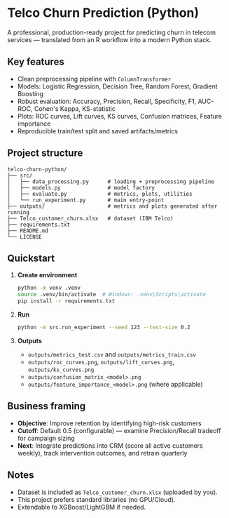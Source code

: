 # Telco Churn Prediction (Python)

A professional, production-ready project for predicting churn in telecom services — translated from an R workflow into a modern Python stack.

## Key features
- Clean preprocessing pipeline with `ColumnTransformer`
- Models: Logistic Regression, Decision Tree, Random Forest, Gradient Boosting
- Robust evaluation: Accuracy, Precision, Recall, Specificity, F1, AUC-ROC, Cohen's Kappa, KS-statistic
- Plots: ROC curves, Lift curves, KS curves, Confusion matrices, Feature importance
- Reproducible train/test split and saved artifacts/metrics

## Project structure
```
telco-churn-python/
├── src/
│   ├── data_processing.py      # loading + preprocessing pipeline
│   ├── models.py               # model factory
│   ├── evaluate.py             # metrics, plots, utilities
│   └── run_experiment.py       # main entry-point
├── outputs/                    # metrics and plots generated after running
├── Telco_customer_churn.xlsx   # dataset (IBM Telco)
├── requirements.txt
├── README.md
└── LICENSE
```

## Quickstart
1. **Create environment**
   ```bash
   python -m venv .venv
   source .venv/bin/activate  # Windows: .venv\Scripts\activate
   pip install -r requirements.txt
   ```

2. **Run**
   ```bash
   python -m src.run_experiment --seed 123 --test-size 0.2
   ```

3. **Outputs**
   - `outputs/metrics_test.csv` and `outputs/metrics_train.csv`
   - `outputs/roc_curves.png`, `outputs/lift_curves.png`, `outputs/ks_curves.png`
   - `outputs/confusion_matrix_<model>.png`
   - `outputs/feature_importance_<model>.png` (where applicable)

## Business framing
- **Objective**: Improve retention by identifying high-risk customers
- **Cutoff**: Default 0.5 (configurable) — examine Precision/Recall tradeoff for campaign sizing
- **Next**: Integrate predictions into CRM (score all active customers weekly), track intervention outcomes, and retrain quarterly

## Notes
- Dataset is included as `Telco_customer_churn.xlsx` (uploaded by you).
- This project prefers standard libraries (no GPU/Cloud).
- Extendable to XGBoost/LightGBM if needed.
